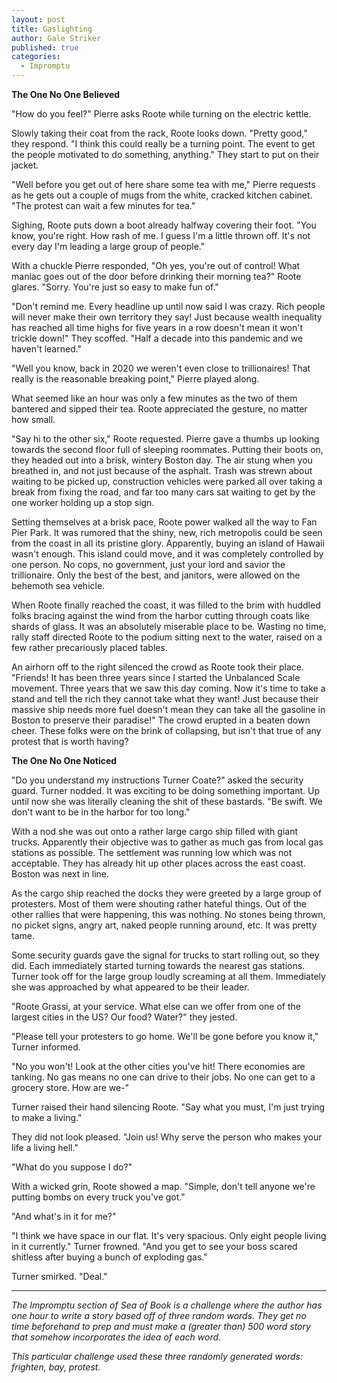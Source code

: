 ```yaml
---
layout: post
title: Gaslighting
author: Gale Striker
published: true
categories:
  - Impromptu
---
```


**The One No One Believed**

"How do you feel?" Pierre asks Roote while turning on the electric kettle.

Slowly taking their coat from the rack, Roote looks down. "Pretty good," they respond. "I think this could really be a turning point. The event to get the people motivated to do something, anything." They start to put on their jacket.

"Well before you get out of here share some tea with me," Pierre requests as he gets out a couple of mugs from the white, cracked kitchen cabinet. "The protest can wait a few minutes for tea."

Sighing, Roote puts down a boot already halfway covering their foot. "You know, you're right. How rash of me. I guess I'm a little thrown off. It's not every day I'm leading a large group of people."

With a chuckle Pierre responded, "Oh yes, you're out of control! What maniac goes out of the door before drinking their morning tea?" Roote glares. "Sorry. You're just so easy to make fun of."

"Don't remind me. Every headline up until now said I was crazy. Rich people will never make their own territory they say! Just because wealth inequality has reached all time highs for five years in a row doesn't mean it won't trickle down!" They scoffed. "Half a decade into this pandemic and we haven't learned."

"Well you know, back in 2020 we weren't even close to trillionaires! That really is the reasonable breaking point," Pierre played along.

What seemed like an hour was only a few minutes as the two of them bantered and sipped their tea. Roote appreciated the gesture, no matter how small.

"Say hi to the other six," Roote requested. Pierre gave a thumbs up looking towards the second floor full of sleeping roommates. Putting their boots on, they headed out into a brisk, wintery Boston day. The air stung when you breathed in, and not just because of the asphalt. Trash was strewn about waiting to be picked up, construction vehicles were parked all over taking a break from fixing the road, and far too many cars sat waiting to get by the one worker holding up a stop sign.

Setting themselves at a brisk pace, Roote power walked all the way to Fan Pier Park. It was rumored that the shiny, new, rich metropolis could be seen from the coast in all its pristine glory. Apparently, buying an island of Hawaii wasn't enough. This island could move, and it was completely controlled by one person. No cops, no government, just your lord and savior the trillionaire. Only the best of the best, and janitors, were allowed on the behemoth sea vehicle.

When Roote finally reached the coast, it was filled to the brim with huddled folks bracing against the wind from the harbor cutting through coats like shards of glass. It was an absolutely miserable place to be. Wasting no time, rally staff directed Roote to the podium sitting next to the water, raised on a few rather precariously placed tables.

An airhorn off to the right silenced the crowd as Roote took their place. "Friends! It has been three years since I started the Unbalanced Scale movement. Three years that we saw this day coming. Now it's time to take a stand and tell the rich they cannot take what they want! Just because their massive ship needs more fuel doesn't mean they can take all the gasoline in Boston to preserve their paradise!" The crowd erupted in a beaten down cheer. These folks were on the brink of collapsing, but isn't that true of any protest that is worth having?

**The One No One Noticed**

"Do you understand my instructions Turner Coate?" asked the security guard. Turner nodded. It was exciting to be doing something important. Up until now she was literally cleaning the shit of these bastards. "Be swift. We don't want to be in the harbor for too long."

With a nod she was out onto a rather large cargo ship filled with giant trucks. Apparently their objective was to gather as much gas from local gas stations as possible. The settlement was running low which was not acceptable. They has already hit up other places across the east coast. Boston was next in line.

As the cargo ship reached the docks they were greeted by a large group of protesters. Most of them were shouting rather hateful things. Out of the other rallies that were happening, this was nothing. No stones being thrown, no picket signs, angry art, naked people running around, etc. It was pretty tame.

Some security guards gave the signal for trucks to start rolling out, so they did. Each immediately started turning towards the nearest gas stations. Turner took off for the large group loudly screaming at all them. Immediately she was approached by what appeared to be their leader.

"Roote Grassi, at your service. What else can we offer from one of the largest cities in the US? Our food? Water?" they jested.

"Please tell your protesters to go home. We'll be gone before you know it," Turner informed.

"No you won't! Look at the other cities you've hit! There economies are tanking. No gas means no one can drive to their jobs. No one can get to a grocery store. How are we-"

Turner raised their hand silencing Roote. "Say what you must, I'm just trying to make a living."

They did not look pleased. "Join us! Why serve the person who makes your life a living hell."

"What do you suppose I do?"

With a wicked grin, Roote showed a map. "Simple, don't tell anyone we're putting bombs on every truck you've got."

"And what's in it for me?"

"I think we have space in our flat. It's very spacious. Only eight people living in it currently." Turner frowned. "And you get to see your boss scared shitless after buying a bunch of exploding gas."

Turner smirked. "Deal."

---

*The Impromptu section of Sea of Book is a challenge where the author has one hour to write a story based off of three random words. They get no time beforehand to prep and must make a (greater than) 500 word story that somehow incorporates the idea of each word.*

*This particular challenge used these three randomly generated words: frighten, bay, protest.*
